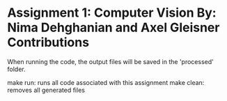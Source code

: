 Assignment 1: Computer Vision
By: Nima Dehghanian and Axel Gleisner
Contributions
=============================
When running the code, the output files will be saved in the 'processed' folder.

make run: runs all code associated with this assignment
make clean: removes all generated files